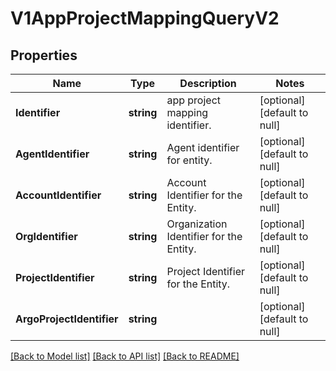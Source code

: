 # V1AppProjectMappingQueryV2

## Properties
Name | Type | Description | Notes
------------ | ------------- | ------------- | -------------
**Identifier** | **string** | app project mapping identifier. | [optional] [default to null]
**AgentIdentifier** | **string** | Agent identifier for entity. | [optional] [default to null]
**AccountIdentifier** | **string** | Account Identifier for the Entity. | [optional] [default to null]
**OrgIdentifier** | **string** | Organization Identifier for the Entity. | [optional] [default to null]
**ProjectIdentifier** | **string** | Project Identifier for the Entity. | [optional] [default to null]
**ArgoProjectIdentifier** | **string** |  | [optional] [default to null]

[[Back to Model list]](../README.md#documentation-for-models) [[Back to API list]](../README.md#documentation-for-api-endpoints) [[Back to README]](../README.md)

